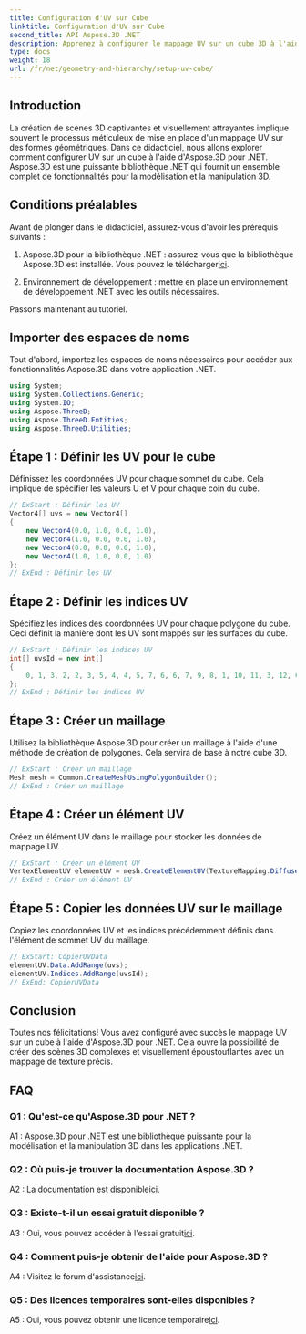 ```yaml
---
title: Configuration d'UV sur Cube
linktitle: Configuration d'UV sur Cube
second_title: API Aspose.3D .NET
description: Apprenez à configurer le mappage UV sur un cube 3D à l'aide d'Aspose.3D pour .NET. Créez des scènes visuellement époustouflantes avec un mappage de texture précis.
type: docs
weight: 18
url: /fr/net/geometry-and-hierarchy/setup-uv-cube/
---
```

## Introduction

La création de scènes 3D captivantes et visuellement attrayantes implique souvent le processus méticuleux de mise en place d'un mappage UV sur des formes géométriques. Dans ce didacticiel, nous allons explorer comment configurer UV sur un cube à l'aide d'Aspose.3D pour .NET. Aspose.3D est une puissante bibliothèque .NET qui fournit un ensemble complet de fonctionnalités pour la modélisation et la manipulation 3D.

## Conditions préalables

Avant de plonger dans le didacticiel, assurez-vous d'avoir les prérequis suivants :

1. Aspose.3D pour la bibliothèque .NET : assurez-vous que la bibliothèque Aspose.3D est installée. Vous pouvez le télécharger[ici](https://releases.aspose.com/3d/net/).

2. Environnement de développement : mettre en place un environnement de développement .NET avec les outils nécessaires.

Passons maintenant au tutoriel.

## Importer des espaces de noms

Tout d'abord, importez les espaces de noms nécessaires pour accéder aux fonctionnalités Aspose.3D dans votre application .NET.

```csharp
using System;
using System.Collections.Generic;
using System.IO;
using Aspose.ThreeD;
using Aspose.ThreeD.Entities;
using Aspose.ThreeD.Utilities;
```

## Étape 1 : Définir les UV pour le cube

Définissez les coordonnées UV pour chaque sommet du cube. Cela implique de spécifier les valeurs U et V pour chaque coin du cube.

```csharp
// ExStart : Définir les UV
Vector4[] uvs = new Vector4[]
{
    new Vector4(0.0, 1.0, 0.0, 1.0),
    new Vector4(1.0, 0.0, 0.0, 1.0),
    new Vector4(0.0, 0.0, 0.0, 1.0),
    new Vector4(1.0, 1.0, 0.0, 1.0)
};
// ExEnd : Définir les UV
```

## Étape 2 : Définir les indices UV

Spécifiez les indices des coordonnées UV pour chaque polygone du cube. Ceci définit la manière dont les UV sont mappés sur les surfaces du cube.

```csharp
// ExStart : Définir les indices UV
int[] uvsId = new int[]
{
    0, 1, 3, 2, 2, 3, 5, 4, 4, 5, 7, 6, 6, 7, 9, 8, 1, 10, 11, 3, 12, 0, 2, 13
};
// ExEnd : Définir les indices UV
```

## Étape 3 : Créer un maillage

Utilisez la bibliothèque Aspose.3D pour créer un maillage à l'aide d'une méthode de création de polygones. Cela servira de base à notre cube 3D.

```csharp
// ExStart : Créer un maillage
Mesh mesh = Common.CreateMeshUsingPolygonBuilder();
// ExEnd : Créer un maillage
```

## Étape 4 : Créer un élément UV

Créez un élément UV dans le maillage pour stocker les données de mappage UV.

```csharp
// ExStart : Créer un élément UV
VertexElementUV elementUV = mesh.CreateElementUV(TextureMapping.Diffuse, MappingMode.PolygonVertex, ReferenceMode.IndexToDirect);
// ExEnd : Créer un élément UV
```

## Étape 5 : Copier les données UV sur le maillage

Copiez les coordonnées UV et les indices précédemment définis dans l'élément de sommet UV du maillage.

```csharp
// ExStart: CopierUVData
elementUV.Data.AddRange(uvs);
elementUV.Indices.AddRange(uvsId);
// ExEnd: CopierUVData
```

## Conclusion

Toutes nos félicitations! Vous avez configuré avec succès le mappage UV sur un cube à l'aide d'Aspose.3D pour .NET. Cela ouvre la possibilité de créer des scènes 3D complexes et visuellement époustouflantes avec un mappage de texture précis.

## FAQ

### Q1 : Qu'est-ce qu'Aspose.3D pour .NET ?

A1 : Aspose.3D pour .NET est une bibliothèque puissante pour la modélisation et la manipulation 3D dans les applications .NET.

### Q2 : Où puis-je trouver la documentation Aspose.3D ?

 A2 : La documentation est disponible[ici](https://reference.aspose.com/3d/net/).

### Q3 : Existe-t-il un essai gratuit disponible ?

 A3 : Oui, vous pouvez accéder à l'essai gratuit[ici](https://releases.aspose.com/).

### Q4 : Comment puis-je obtenir de l'aide pour Aspose.3D ?

 A4 : Visitez le forum d'assistance[ici](https://forum.aspose.com/c/3d/18).

### Q5 : Des licences temporaires sont-elles disponibles ?

 A5 : Oui, vous pouvez obtenir une licence temporaire[ici](https://purchase.aspose.com/temporary-license/).